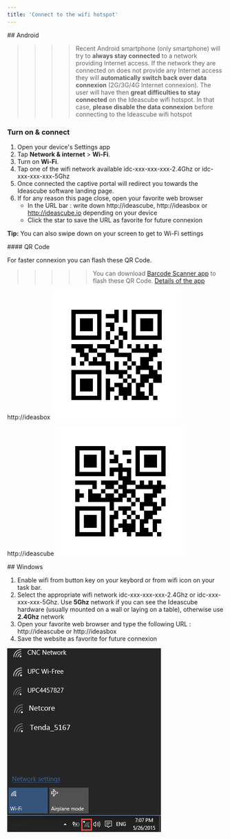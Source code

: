 ```yaml
---
title: 'Connect to the wifi hotspot'
---
```


## Android

> > > > Recent Android smartphone (only smartphone) will try to **always stay connected** to a network providing Internet access. If the network they are connected on does not provide any Internet access they will **automatically switch back over data connexion** (2G/3G/4G Internet connexion). The user will have then **great difficulties to stay connected** on the Ideascube wifi hotspot. In that case, **please disable the data connexion** before connecting to the Ideascube wifi hotspot

### Turn on & connect

1. Open your device's Settings app
2. Tap **Network & internet** > **Wi-Fi**.
3. Turn on **Wi-Fi**.
4. Tap one of the wifi network available idc-xxx-xxx-xxx-2.4Ghz or idc-xxx-xxx-xxx-5Ghz
5. Once connected the captive portal will redirect you towards the Ideascube software landing page.
6. If for any reason this page close, open your favorite web browser
   * In the URL bar : write down http://ideascube, http://ideasbox or http://ideascube.io depending on your device
   * Click the star to save the URL as favorite for future connexion

**Tip:** You can also swipe down on your screen to get to Wi-Fi settings

#### QR Code 

For faster connexion you can flash these QR Code. 

> > > > > You can download [Barcode Scanner app](https://f-droid.org/repo/com.google.zxing.client.android_108.apk) to flash these QR Code. [Details of the app](https://f-droid.org/fr/packages/com.google.zxing.client.android/)

http://ideasbox
![](assets/ideasbox.png) 

http://ideascube
![](assets/ideascube.png)

## Windows 

1. Enable wifi from button key on your keybord or from wifi icon on your task bar.
2. Select the appropriate wifi network idc-xxx-xxx-xxx-2.4Ghz or idc-xxx-xxx-xxx-5Ghz. Use **5Ghz** network if you can see the Ideascube hardware (usually mounted on a wall or laying on a table), otherwise use **2.4Ghz** network
3. Open your favorite web browser and type the following URL : http://ideascube or http://ideasbox
4. Save the website as favorite for future connexion

![](assets/wifi-list.png)